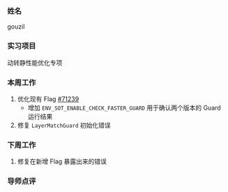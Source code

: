 ### 姓名

gouzil

### 实习项目

动转静性能优化专项

### 本周工作

1. 优化现有 Flag [#71239](https://github.com/PaddlePaddle/Paddle/pull/71239)
    - 增加 `ENV_SOT_ENABLE_CHECK_FASTER_GUARD` 用于确认两个版本的 Guard 运行结果
2. 修复 `LayerMatchGuard` 初始化错误


### 下周工作

1. 修复在新增 Flag 暴露出来的错误

### 导师点评
